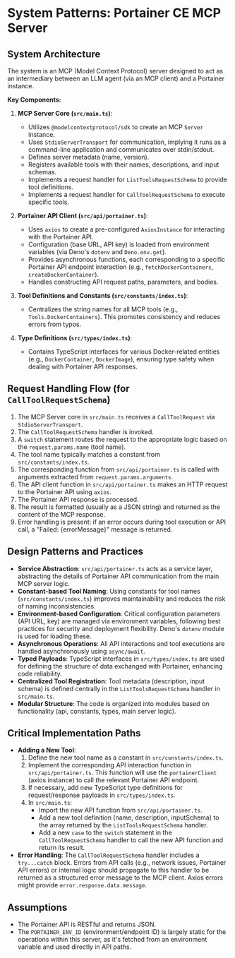 # System Patterns: Portainer CE MCP Server

## System Architecture

The system is an MCP (Model Context Protocol) server designed to act as an intermediary between an LLM agent (via an MCP client) and a Portainer instance.

**Key Components:**

1.  **MCP Server Core (`src/main.ts`)**:
    *   Utilizes `@modelcontextprotocol/sdk` to create an MCP `Server` instance.
    *   Uses `StdioServerTransport` for communication, implying it runs as a command-line application and communicates over stdin/stdout.
    *   Defines server metadata (name, version).
    *   Registers available tools with their names, descriptions, and input schemas.
    *   Implements a request handler for `ListToolsRequestSchema` to provide tool definitions.
    *   Implements a request handler for `CallToolRequestSchema` to execute specific tools.

2.  **Portainer API Client (`src/api/portainer.ts`)**:
    *   Uses `axios` to create a pre-configured `AxiosInstance` for interacting with the Portainer API.
    *   Configuration (base URL, API key) is loaded from environment variables (via Deno's `dotenv` and `Deno.env.get`).
    *   Provides asynchronous functions, each corresponding to a specific Portainer API endpoint interaction (e.g., `fetchDockerContainers`, `createDockerContainer`).
    *   Handles constructing API request paths, parameters, and bodies.

3.  **Tool Definitions and Constants (`src/constants/index.ts`)**:
    *   Centralizes the string names for all MCP tools (e.g., `Tools.DockerContainers`). This promotes consistency and reduces errors from typos.

4.  **Type Definitions (`src/types/index.ts`)**:
    *   Contains TypeScript interfaces for various Docker-related entities (e.g., `DockerContainer`, `DockerImage`), ensuring type safety when dealing with Portainer API responses.

## Request Handling Flow (for `CallToolRequestSchema`)

1.  The MCP Server core in `src/main.ts` receives a `CallToolRequest` via `StdioServerTransport`.
2.  The `CallToolRequestSchema` handler is invoked.
3.  A `switch` statement routes the request to the appropriate logic based on the `request.params.name` (tool name).
4.  The tool name typically matches a constant from `src/constants/index.ts`.
5.  The corresponding function from `src/api/portainer.ts` is called with arguments extracted from `request.params.arguments`.
6.  The API client function in `src/api/portainer.ts` makes an HTTP request to the Portainer API using `axios`.
7.  The Portainer API response is processed.
8.  The result is formatted (usually as a JSON string) and returned as the content of the MCP response.
9.  Error handling is present: if an error occurs during tool execution or API call, a "Failed: {errorMessage}" message is returned.

## Design Patterns and Practices

-   **Service Abstraction**: `src/api/portainer.ts` acts as a service layer, abstracting the details of Portainer API communication from the main MCP server logic.
-   **Constant-based Tool Naming**: Using constants for tool names (`src/constants/index.ts`) improves maintainability and reduces the risk of naming inconsistencies.
-   **Environment-based Configuration**: Critical configuration parameters (API URL, key) are managed via environment variables, following best practices for security and deployment flexibility. Deno's `dotenv` module is used for loading these.
-   **Asynchronous Operations**: All API interactions and tool executions are handled asynchronously using `async/await`.
-   **Typed Payloads**: TypeScript interfaces in `src/types/index.ts` are used for defining the structure of data exchanged with Portainer, enhancing code reliability.
-   **Centralized Tool Registration**: Tool metadata (description, input schema) is defined centrally in the `ListToolsRequestSchema` handler in `src/main.ts`.
-   **Modular Structure**: The code is organized into modules based on functionality (api, constants, types, main server logic).

## Critical Implementation Paths

-   **Adding a New Tool**:
    1.  Define the new tool name as a constant in `src/constants/index.ts`.
    2.  Implement the corresponding API interaction function in `src/api/portainer.ts`. This function will use the `portainerClient` (axios instance) to call the relevant Portainer API endpoint.
    3.  If necessary, add new TypeScript type definitions for request/response payloads in `src/types/index.ts`.
    4.  In `src/main.ts`:
        *   Import the new API function from `src/api/portainer.ts`.
        *   Add a new tool definition (name, description, inputSchema) to the array returned by the `ListToolsRequestSchema` handler.
        *   Add a new `case` to the `switch` statement in the `CallToolRequestSchema` handler to call the new API function and return its result.
-   **Error Handling**: The `CallToolRequestSchema` handler includes a `try...catch` block. Errors from API calls (e.g., network issues, Portainer API errors) or internal logic should propagate to this handler to be returned as a structured error message to the MCP client. Axios errors might provide `error.response.data.message`.

## Assumptions

-   The Portainer API is RESTful and returns JSON.
-   The `PORTAINER_ENV_ID` (environment/endpoint ID) is largely static for the operations within this server, as it's fetched from an environment variable and used directly in API paths.
